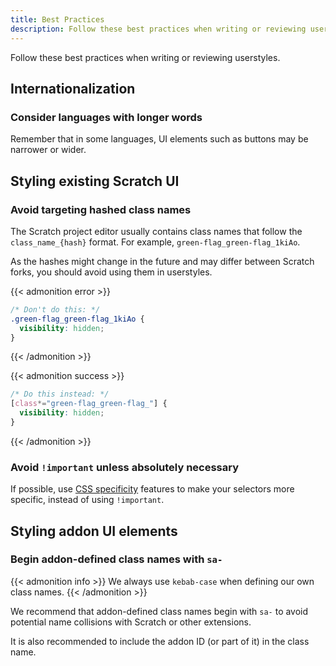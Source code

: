 ```yaml
---
title: Best Practices
description: Follow these best practices when writing or reviewing userstyles.
---
```


Follow these best practices when writing or reviewing userstyles.


<!-- TODO: ## Addon dark mode support -->
<!-- Examples on referencing CSS variables from editor-dark-mode, dark-www and scratchr2 -->


## Internationalization

### Consider languages with longer words

Remember that in some languages, UI elements such as buttons may be narrower or wider.

<!-- TODO: ### Supporting right-to-left languages (RTL) -->


## Styling existing Scratch UI


### Avoid targeting hashed class names

The Scratch project editor usually contains class names that follow the `class_name_{hash}` format. For example, `green-flag_green-flag_1kiAo`.

As the hashes might change in the future and may differ between Scratch forks, you should avoid using them in userstyles.

{{< admonition error >}}
```css
/* Don't do this: */
.green-flag_green-flag_1kiAo {
  visibility: hidden;
}
```
{{< /admonition >}}

{{< admonition success >}}
```css
/* Do this instead: */
[class*="green-flag_green-flag_"] {
  visibility: hidden;
}
```
{{< /admonition >}}

### Avoid `!important` unless absolutely necessary

If possible, use [CSS specificity](https://web.dev/learn/css/specificity/) features to make your selectors more specific, instead of using `!important`.
<!-- This could be more detailed -->


## Styling addon UI elements


### Begin addon-defined class names with `sa-`

{{< admonition info >}}
We always use `kebab-case` when defining our own class names.
{{< /admonition >}}

We recommend that addon-defined class names begin with `sa-` to avoid potential name collisions with Scratch or other extensions.

It is also recommended to include the addon ID (or part of it) in the class name.

<!-- TODO: ### explain usage of z-index in the Scratch editor and related concepts -->
